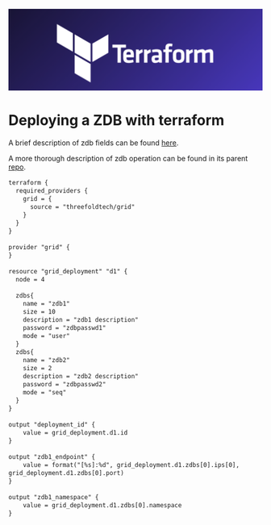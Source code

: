 

![ ](../advanced/img//terraform_.png)

# Deploying a ZDB with terraform

A brief description of zdb fields can be found [here](https://github.com/threefoldtech/terraform-provider-grid/blob/development/docs/resources/deployment.md#nested-schema-for-zdbs). 

A more thorough description of zdb operation can be found in its parent [repo](https://github.com/threefoldtech/0-db).

```
terraform {
  required_providers {
    grid = {
      source = "threefoldtech/grid"
    }
  }
}

provider "grid" {
}

resource "grid_deployment" "d1" {
  node = 4 
  
  zdbs{
    name = "zdb1"
    size = 10 
    description = "zdb1 description"
    password = "zdbpasswd1"
    mode = "user"
  }
  zdbs{
    name = "zdb2"
    size = 2
    description = "zdb2 description"
    password = "zdbpasswd2"
    mode = "seq"
  }
}

output "deployment_id" {
    value = grid_deployment.d1.id
}

output "zdb1_endpoint" {
    value = format("[%s]:%d", grid_deployment.d1.zdbs[0].ips[0], grid_deployment.d1.zdbs[0].port)
}

output "zdb1_namespace" {
    value = grid_deployment.d1.zdbs[0].namespace
}
```


